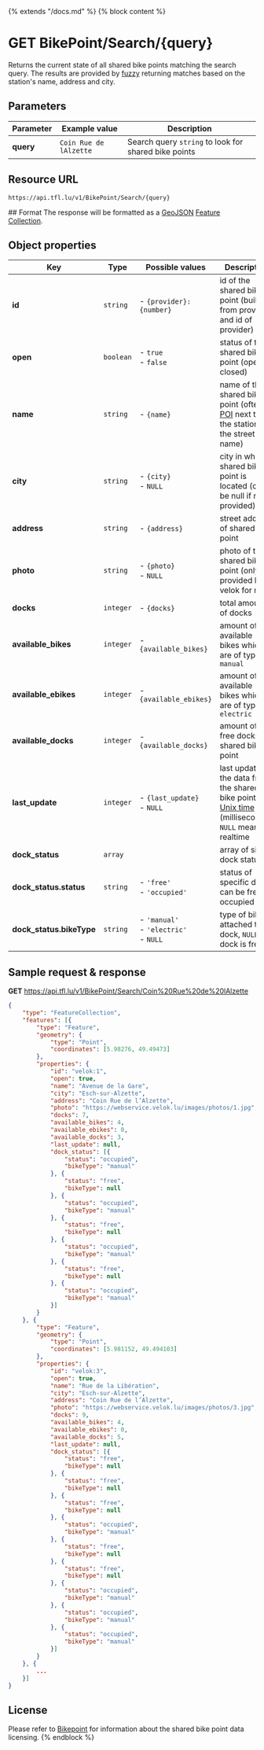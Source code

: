 {% extends "/docs.md" %}
{% block content %}
# GET BikePoint/Search/{query}
Returns the current state of all shared bike points matching the search query. The results are provided by [fuzzy](https://www.npmjs.com/package/fuzzy) returning matches based on the station's name, address and city.

## Parameters
| Parameter         | Example value                   | Description |
| ----------------- | ------------------------------- | ----------- |
| **query** | `Coin Rue de lAlzette` | Search query `string` to look for shared bike points |

## Resource URL
    https://api.tfl.lu/v1/BikePoint/Search/{query}

## Format
The response will be formatted as a [GeoJSON](https://en.wikipedia.org/wiki/GeoJSON) [Feature Collection](http://geojson.org/geojson-spec.html#feature-collection-objects).

## Object properties
| Key                       | Type          | Possible values                                | Description |
| -------------             | ------------- | ---------------------------------------------- | --- |
| **id**                    | `string`      | <nobr>- `{provider}:{number}`</nobr>           | id of the shared bike point (built from provider and id of provider) |
| **open**                  | `boolean`     | - `true`<br />- `false`                        | status of the shared bike point (open or closed) |
| **name**                  | `string`      | - `{name}`                                     | name of the shared bike point (often a [POI](https://en.wikipedia.org/wiki/Point_of_interest) next to the station or the street name) |
| **city**                  | `string`      | - `{city}`<br />- `NULL`                       | city in which shared bike point is located (can be null if not provided) |
| **address**               | `string`      | - `{address}`                                  | street address of shared bike point |
| **photo**                 | `string`      | - `{photo}`<br />- `NULL`                      | photo of the shared bike point (only provided by velok for now) |
| **docks**                 | `integer`     | - `{docks}`                                    | total amount of docks |
| **available_bikes**       | `integer`     | - `{available_bikes}`                          | amount of available bikes which are of type `manual` |
| **available_ebikes**      | `integer`     | - `{available_ebikes}`                         | amount of available bikes which are of type `electric` |
| **available_docks**       | `integer`     | - `{available_docks}`                          | amount of free docks at shared bike point |
| **last_update**           | `integer`     | - `{last_update}`<br />- `NULL`                | last update of the data from the shared bike point in [Unix time](https://en.wikipedia.org/wiki/Unix_time) (milliseconds), `NULL` means realtime |
| **dock_status**           | `array`       |                                                | array of single dock statuses |
| **dock_status.status**    | `string`      | - `'free'`<br />- `'occupied'`                 | status of specific dock, can be free or occupied |
| **dock_status.bikeType**  | `string`      | - `'manual'`<br />- `'electric'`<br />- `NULL` | type of bike attached to dock, `NULL` if dock is free |

## Sample request & response
**GET** https://api.tfl.lu/v1/BikePoint/Search/Coin%20Rue%20de%20lAlzette
```json
{
	"type": "FeatureCollection",
	"features": [{
		"type": "Feature",
		"geometry": {
			"type": "Point",
			"coordinates": [5.98276, 49.49473]
		},
		"properties": {
			"id": "velok:1",
			"open": true,
			"name": "Avenue de la Gare",
			"city": "Esch-sur-Alzette",
			"address": "Coin Rue de l’Alzette",
			"photo": "https://webservice.velok.lu/images/photos/1.jpg",
			"docks": 7,
			"available_bikes": 4,
			"available_ebikes": 0,
			"available_docks": 3,
			"last_update": null,
			"dock_status": [{
				"status": "occupied",
				"bikeType": "manual"
			}, {
				"status": "free",
				"bikeType": null
			}, {
				"status": "occupied",
				"bikeType": "manual"
			}, {
				"status": "free",
				"bikeType": null
			}, {
				"status": "occupied",
				"bikeType": "manual"
			}, {
				"status": "free",
				"bikeType": null
			}, {
				"status": "occupied",
				"bikeType": "manual"
			}]
		}
	}, {
		"type": "Feature",
		"geometry": {
			"type": "Point",
			"coordinates": [5.981152, 49.494103]
		},
		"properties": {
			"id": "velok:3",
			"open": true,
			"name": "Rue de la Libération",
			"city": "Esch-sur-Alzette",
			"address": "Coin Rue de l’Alzette",
			"photo": "https://webservice.velok.lu/images/photos/3.jpg",
			"docks": 9,
			"available_bikes": 4,
			"available_ebikes": 0,
			"available_docks": 5,
			"last_update": null,
			"dock_status": [{
				"status": "free",
				"bikeType": null
			}, {
				"status": "free",
				"bikeType": null
			}, {
				"status": "free",
				"bikeType": null
			}, {
				"status": "occupied",
				"bikeType": "manual"
			}, {
				"status": "free",
				"bikeType": null
			}, {
				"status": "free",
				"bikeType": null
			}, {
				"status": "occupied",
				"bikeType": "manual"
			}, {
				"status": "occupied",
				"bikeType": "manual"
			}, {
				"status": "occupied",
				"bikeType": "manual"
			}]
		}
	}, {
        ...
    }]
}
```

## License
Please refer to [Bikepoint](/RESTAPIs/BikePoint.md#license) for information about the shared bike point data licensing.
{% endblock %}
